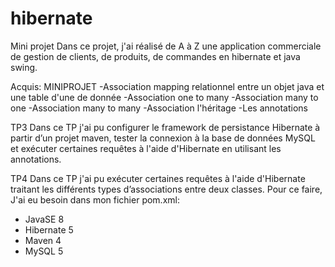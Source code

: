 # hibernate
Mini projet
Dans ce projet, j'ai réalisé de A à Z une application commerciale de gestion de clients, de produits, de commandes en hibernate et java swing.

Acquis:
  MINIPROJET
  -Association mapping relationnel entre un objet java et une table d'une de donnée 
  -Association one to many
  -Association many to one
  -Association many to many
  -Association l'héritage
  -Les annotations

  TP3
  Dans ce TP j'ai pu  configurer le framework
  de persistance Hibernate à partir d’un projet maven, tester la connexion à la base de
  données MySQL et exécuter certaines requêtes à l'aide d'Hibernate en utilisant les
  annotations.

  TP4
  Dans ce TP j'ai pu exécuter certaines requêtes à l'aide d'Hibernate traitant les différents
  types d’associations entre deux classes.
  Pour ce faire, J'ai eu besoin dans mon fichier pom.xml:
  - JavaSE 8
  - Hibernate 5
  - Maven 4
  - MySQL 5
